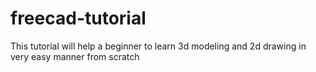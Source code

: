 # freecad-tutorial
This tutorial will help a beginner to learn 3d modeling and 2d drawing in very easy manner from scratch 
